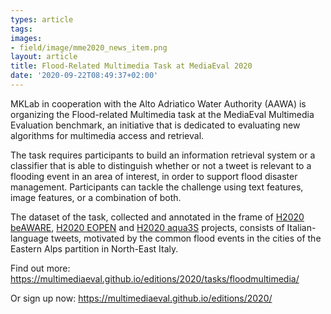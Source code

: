 ```yaml
---
types: article
tags:
images: 
- field/image/mme2020_news_item.png
layout: article
title: Flood-Related Multimedia Task at MediaEval 2020
date: '2020-09-22T08:49:37+02:00'
---
```

<p>
MKLab in cooperation with the Alto Adriatico Water Authority (AAWA) is organizing the Flood-related Multimedia task at the MediaEval Multimedia Evaluation benchmark, an initiative that is dedicated to evaluating new algorithms for multimedia access and retrieval.
</p>
<p>
The task requires participants to build an information retrieval system or a classifier that is able to distinguish whether or not a tweet is relevant to a flooding event in an area of interest, in order to support flood disaster management. Participants can tackle the challenge using text features, image features, or a combination of both.
</p>
<p>
The dataset of the task, collected and annotated in the frame of <a href="https://beaware-project.eu/" target="blank">H2020 beAWARE</a>, <a href="https://eopen-project.eu/" target="blank">H2020 EOPEN</a> and <a href="https://aqua3s.eu/" target="blank">H2020 aqua3S</a> projects, consists of Italian-language tweets, motivated by the common flood events in the cities of the Eastern Alps partition in North-East Italy.
</p>
<p>
Find out more: <a href="https://multimediaeval.github.io/editions/2020/tasks/floodmultimedia/" target="blank">https://multimediaeval.github.io/editions/2020/tasks/floodmultimedia/</a>
</p>
<p>
Or sign up now: <a href="https://multimediaeval.github.io/editions/2020/" target="blank">https://multimediaeval.github.io/editions/2020/</a>
</p>
